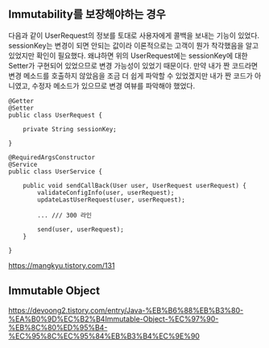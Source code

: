 

## Immutability를 보장해야하는 경우

다음과 같이 UserRequest의 정보를 토대로 사용자에게 콜백을 보내는 기능이 있었다.
sessionKey는 변경이 되면 안되는 값이라 이론적으로는 고객이 뭔가 착각했음을 알고 있었지만 확인이 필요했다. 왜냐하면 위의 UserRequest에는 sessionKey에 대한 Setter가 구현되어 있었으므로 변경 가능성이 있었기 때문이다. 만약 내가 짠 코드라면 변경 메소드를 호출하지 않았음을 조금 더 쉽게 파악할 수 있었겠지만 내가 짠 코드가 아니였고, 수정자 메소드가 있으므로 변경 여뷰를 파악해야 했었다.

```
@Getter
@Setter
public class UserRequest {

    private String sessionKey;

}

@RequiredArgsConstructor
@Service
public class UserService {

    public void sendCallBack(User user, UserRequest userRequest) {
        validateConfigInfo(user, userRequest);
        updateLastUserRequest(user, userRequest);

        ... /// 300 라인
        
        send(user, userRequest);
    }
    
}
```
https://mangkyu.tistory.com/131

## Immutable Object

https://devoong2.tistory.com/entry/Java-%EB%B6%88%EB%B3%80-%EA%B0%9D%EC%B2%B4Immutable-Object-%EC%97%90-%EB%8C%80%ED%95%B4-%EC%95%8C%EC%95%84%EB%B3%B4%EC%9E%90
